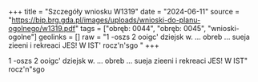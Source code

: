 +++
title = "Szczegóły wniosku W1319"
date = "2024-06-11"
source = "https://bip.brg.gda.pl/images/uploads/wnioski-do-planu-ogolnego/w1319.pdf"
tags = ["obręb: 0044", "obręb: 0045", "wnioski-ogolne"]
geolinks = []
raw = "1 -oszs 2 ooigc' dziejsk w. ... obreb ... sueja zieeni i rekreaci JES! W IST' rocz'n'sgo "
+++

1 -oszs 2 ooigc' dziejsk w. ... obreb ... sueja zieeni i rekreaci JES! W IST" rocz'n"sgo



